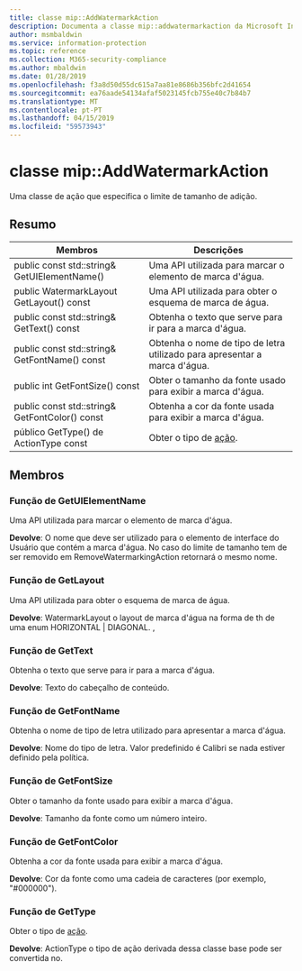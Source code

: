 ```yaml
---
title: classe mip::AddWatermarkAction
description: Documenta a classe mip::addwatermarkaction da Microsoft Information Protection (MIP) SDK.
author: msmbaldwin
ms.service: information-protection
ms.topic: reference
ms.collection: M365-security-compliance
ms.author: mbaldwin
ms.date: 01/28/2019
ms.openlocfilehash: f3a8d50d55dc615a7aa81e8686b356bfc2d41654
ms.sourcegitcommit: ea76aade54134afaf5023145fcb755e40c7b84b7
ms.translationtype: MT
ms.contentlocale: pt-PT
ms.lasthandoff: 04/15/2019
ms.locfileid: "59573943"
---
```

# <a name="class-mipaddwatermarkaction"></a>classe mip::AddWatermarkAction 
Uma classe de ação que especifica o limite de tamanho de adição.
  
## <a name="summary"></a>Resumo
 Membros                        | Descrições                                
--------------------------------|---------------------------------------------
public const std::string& GetUIElementName()  |  Uma API utilizada para marcar o elemento de marca d'água.
public WatermarkLayout GetLayout() const  |  Uma API utilizada para obter o esquema de marca de água.
public const std::string& GetText() const  |  Obtenha o texto que serve para ir para a marca d'água.
public const std::string& GetFontName() const  |  Obtenha o nome de tipo de letra utilizado para apresentar a marca d'água.
public int GetFontSize() const  |  Obter o tamanho da fonte usado para exibir a marca d'água.
public const std::string& GetFontColor() const  |  Obtenha a cor da fonte usada para exibir a marca d'água.
público GetType() de ActionType const  |  Obter o tipo de [ação](class_mip_action.md).

## <a name="members"></a>Membros
  
### <a name="getuielementname-function"></a>Função de GetUIElementName
Uma API utilizada para marcar o elemento de marca d'água.

  
**Devolve**: O nome que deve ser utilizado para o elemento de interface do Usuário que contém a marca d'água. No caso do limite de tamanho tem de ser removido em RemoveWatermarkingAction retornará o mesmo nome.
  
### <a name="getlayout-function"></a>Função de GetLayout
Uma API utilizada para obter o esquema de marca de água.

  
**Devolve**: WatermarkLayout o layout de marca d'água na forma de th de uma enum HORIZONTAL | DIAGONAL. , 
  
### <a name="gettext-function"></a>Função de GetText
Obtenha o texto que serve para ir para a marca d'água.

  
**Devolve**: Texto do cabeçalho de conteúdo.
  
### <a name="getfontname-function"></a>Função de GetFontName
Obtenha o nome de tipo de letra utilizado para apresentar a marca d'água.

  
**Devolve**: Nome do tipo de letra. Valor predefinido é Calibri se nada estiver definido pela política.
  
### <a name="getfontsize-function"></a>Função de GetFontSize
Obter o tamanho da fonte usado para exibir a marca d'água.

  
**Devolve**: Tamanho da fonte como um número inteiro.
  
### <a name="getfontcolor-function"></a>Função de GetFontColor
Obtenha a cor da fonte usada para exibir a marca d'água.

  
**Devolve**: Cor da fonte como uma cadeia de caracteres (por exemplo, "#000000").

### <a name="gettype-function"></a>Função de GetType
Obter o tipo de [ação](class_mip_action.md).

  
**Devolve**: ActionType o tipo de ação derivada dessa classe base pode ser convertida no.